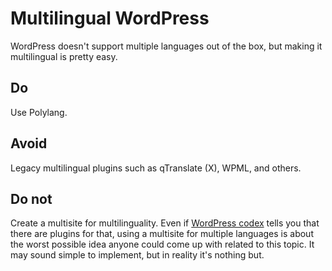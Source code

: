# Multilingual WordPress
WordPress doesn't support multiple languages out of the box, but making it multilingual is pretty easy.

## Do
Use Polylang.

## Avoid
Legacy multilingual plugins such as qTranslate (X), WPML, and others.

## Do not
Create a multisite for multilinguality. Even if [WordPress codex](https://codex.wordpress.org/Multilingual_WordPress) tells you that there are plugins for that, using a multisite for multiple languages is about the worst possible idea anyone could come up with related to this topic. It may sound simple to implement, but in reality it's nothing but.
